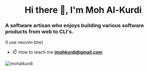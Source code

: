 <h1 align="center">Hi there 👋, I'm Moh Al-Kurdi</h1>
<h3 align="left">A software artisan who enjoys building various software products from web to CLI's.</h3>
<p>(I use neovim btw)</p>

- 📫 How to reach me **imohkurdi@gmail.com**


<p><img align="center" src="https://github-readme-stats.vercel.app/api/top-langs?username=mohalkurdi&show_icons=true&locale=en&layout=compact" alt="mohalkurdi" /></p>
